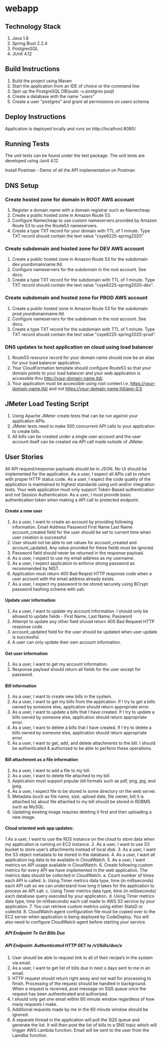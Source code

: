 # webapp

## Technology Stack
1. Java 1.8
2. Spring Boot 2.2.4
3. PostgresSQL 
4. JUnit 4.12 

## Build Instructions
1. Build the project using Maven
2. Start the application from an IDE of choice or the command line
3. Spin up the PostgreSQL DB(sudo -u postgres psql)
4. Create a database with the name "users"
5. Create a user "postgres" and grant all permissions on users schema

## Deploy Instructions
Application is deployed locally and runs on http://localhost:8080/

## Running Tests
The unit tests can be found under the test package. The unit tests are developed using Junit 4.12

Install Postman - Demo of all the API implementation on Postman

## DNS Setup
### Create hosted zone for domain in ROOT AWS account
1. Register a domain name with a domain registrar such as Namecheap
2. Create a public hosted zone in Amazon Route 53.
3. Configure Namecheap to use custom nameservers provided by Amazon Route 53 to use the Route53 nameservers.
4. Create a type TXT record for your domain with TTL of 1 minute. Type TXT record should contain the text value "csye6225-spring2020"

### Create subdomain and hosted zone for DEV AWS account
1. Create a public hosted zone in Amazon Route 53 for the subdomain dev.yourdomainname.tld.
2. Configure nameservers for the subdomain in the root account. See docs.
3. Create a type TXT record for the subdomain with TTL of 1 minute. Type TXT record should contain the text value "csye6225-spring2020-dev".

### Create subdomain and hosted zone for PROD AWS account
1. Create a public hosted zone in Amazon Route 53 for the subdomain prod.yourdomainname.tld.
2. Configure nameservers for the subdomain in the root account. See docs.
3. Create a type TXT record for the subdomain with TTL of 1 minute. Type TXT record should contain the text value "csye6225-spring2020-prod".

### DNS updates to host application on cloud using load balancer
1. Route53 resource record for your domain name should now be an alias for your load balancer application.
2. Your CloudFormation template should configure Route53 so that your domain points to your load balancer and your web application is accessible thru http://your-domain-name.tld/.
3. Your application must be accessible using root context i.e. https://your-domain-name.tld/ and not https://your-domain-name.tld/app-0.1/

## JMeter Load Testing Script
1. Using Apache JMeter create tests that can be run against your application APIs.
2. JMeter tests need to make 500 concurrent API calls to your application to create bills.
3. All bills can be created under a single user account and the user account itself can be created via API call made outside of JMeter.

## User Stories
All API request/response payloads should be in JSON.
No UI should be implemented for the application.
As a user, I expect all APIs call to return with proper HTTP status code.
As a user, I expect the code quality of the application is maintained to highest standards using unit and/or integration tests.
Your web application must only support Token-Based authentication and not Session Authentication.
As a user, I must provide basic authentication token when making a API call to protected endpoint.

#### Create a new user
1. As a user, I want to create an account by providing following information.
    Email Address
    Password
    First Name
    Last Name
    account_created field for the user should be set to current time when user creation is successful.
2. User should not be able to set values for account_created and account_updated. Any value provided for these fields must be ignored.
3. Password field should never be returned in the response payload.
4. As a user, I expect to use my email address as my username.
5. As a user, I expect application to enforce strong password as recommended by NIST.
6. Application must return 400 Bad Reqest HTTP response code when a user account with the email address already exists.
7. As a user, I expect my password to be stored securely using BCrypt password hashing scheme with salt.

#### Update user information
1. As a user, I want to update my account information. I should only be allowed to update fields - First Name, Last Name, Password
2. Attempt to update any other field should return 400 Bad Request HTTP response code.
3. account_updated field for the user should be updated when user update is successful.
4. A user can only update their own account information.

#### Get user information
1. As a user, I want to get my account information. 
2. Response payload should return all fields for the user except for password.

#### Bill information
1. As a user, I want to create new bills in the system.
2. As a user, I want to get my bills from the application. If I try to get a bills owned by someone else, application should return appropriate error.
3. As a user, I want to update a bills that I have created. If I try to update a bills owned by someone else, application should return appropriate error.
4. As a user, I want to delete a bills that I have created. If I try to delete a bills owned by someone else, application should return appropriate error.
5. As a user, I want to get, add, and delete attachments to the bill. I should be authenticated & authorized to be able to perform these operations.

#### Bill attachment as a file information
1. As a user, I want to add a file to my bill.
2. As a user, I want to delete file attached to my bill.
3. Application must support popular bill formats such as pdf, png, jpg, and jpeg.
4. As a user, I expect file to be stored in some directory on the web server.
5. Metadata (such as file name, size, upload date, file owner, bill it is attached to) about file attached to my bill should be stored in RDBMS such as MySQL.
6. Updating existing image requires deleting it first and then uploading a new image.

#### Cloud oriented web app updates:
1.As a user, I want to use the RDS instance on the cloud to store data when my application is running on EC2 instance.
2. As a user, I want to use S3 bucket to store user’s attachments instead of local disk.
3. As a user, I want the S3 object metadata to be stored in the database.
4. As a user, I want all application log data to be available in CloudWatch.
5. As a user, I want metrics on API usage available in CloudWatch.
6. Create following custom metrics for every API we have implemented in the web application. The metrics data should be collected in CloudWatch.
    a. Count number of times each API is called.
    b. Using Timer metrics data type, time (in milliseconds) each API call so we can understand how long it takes for the application to process an API call.
    c. Using Timer metrics data type, time (in milliseconds) each database query executed by your application.
    d. Using Timer metrics data type, time (in milliseconds) each call made to AWS S3 service by your application.
7. You can retrieve custom metrics using either StatsD or collectd.
8. CloudWatch agent configuration file must be copied over to the EC2 server when application is being deployed by CodeDeploy. You will also need to configure CloudWatch agent before starting your service.

##### API Endpoint To Get Bills Due
##### API Endpoint: Authenticated HTTP GET to /v1/bills/due/x

1. User should be able to request link to all of their recipe’s in the system via email.
2. As a user, I want to get list of bills due in next x days sent to me in an email.
3. HTTP request should return right away and not wait for processing to finish. Processing of the request should be handled in background. When a request is received, post message on SQS queue once the request has been authenticated and authorized.
4. I should only get one email within 60 minute window regardless of how many requests I make. 
5. Additional requests made by me in the 60 minute window should be ignored.
6. A separate thread in the application will poll the SQS queue and generate the list. It will then post the list of bills to a SNS topic which will trigger AWS Lambda function. Email will be sent to the user from the Lamdba function.